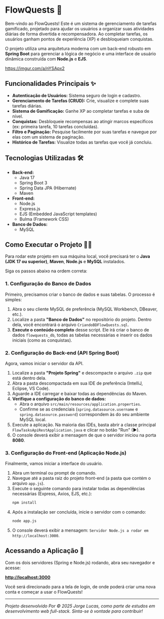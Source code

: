 # FlowQuests 🚀

Bem-vindo ao FlowQuests\! Este é um sistema de gerenciamento de tarefas gamificado, projetado para ajudar os usuários a organizar suas atividades diárias de forma divertida e recompensadora. Ao completar tarefas, os usuários ganham pontos de experiência (XP) e desbloqueiam conquistas.

O projeto utiliza uma arquitetura moderna com um back-end robusto em **Spring Boot** para gerenciar a lógica de negócio e uma interface de usuário dinâmica construída com **Node.js** e **EJS**.

https://imgur.com/a/nYSApx2

## Funcionalidades Principais ✨

  * **Autenticação de Usuários:** Sistema seguro de login e cadastro.
  * **Gerenciamento de Tarefas (CRUD):** Crie, visualize e complete suas tarefas diárias.
  * **Sistema de Gamificação:** Ganhe XP ao completar tarefas e suba de nível.
  * **Conquistas:** Desbloqueie recompensas ao atingir marcos específicos (ex: primeira tarefa, 10 tarefas concluídas).
  * **Filtro e Paginação:** Pesquise facilmente por suas tarefas e navegue por elas com um sistema de paginação.
  * **Histórico de Tarefas:** Visualize todas as tarefas que você já concluiu.

## Tecnologias Utilizadas 🛠️

  * **Back-end:**
      * Java 17
      * Spring Boot 3
      * Spring Data JPA (Hibernate)
      * Maven
  * **Front-end:**
      * Node.js
      * Express.js
      * EJS (Embedded JavaScript templates)
      * Bulma (Framework CSS)
  * **Banco de Dados:**
      * MySQL

## Como Executar o Projeto 🏃‍♂️

Para rodar este projeto em sua máquina local, você precisará ter o **Java (JDK 17 ou superior)**, **Maven**, **Node.js** e **MySQL** instalados.

Siga os passos abaixo na ordem correta:

### 1\. Configuração do Banco de Dados

Primeiro, precisamos criar o banco de dados e suas tabelas. O processo é simples:

1.  Abra o seu cliente MySQL de preferência (MySQL Workbench, DBeaver, etc.).
2.  Localize a pasta **"Banco de Dados"** no repositório do projeto. Dentro dela, você encontrará o arquivo `CriandoBDFlowQuests.sql`.
3.  **Execute o conteúdo completo** desse script. Ele irá criar o banco de dados `flowquests_db`, todas as tabelas necessárias e inserir os dados iniciais (como as conquistas).

### 2\. Configuração do Back-end (API Spring Boot)

Agora, vamos iniciar o servidor da API.

1.  Localize a pasta **"Projeto Spring"** e descompacte o arquivo `.zip` que está dentro dela.
2.  Abra a pasta descompactada em sua IDE de preferência (IntelliJ, Eclipse, VS Code).
3.  Aguarde a IDE carregar e baixar todas as dependências do Maven.
4.  **Verifique a configuração do banco de dados:**
      * Abra o arquivo `src/main/resources/application.properties`.
      * Confirme se as credenciais (`spring.datasource.username` e `spring.datasource.password`) correspondem às do seu ambiente MySQL local.
5.  Execute a aplicação. Na maioria das IDEs, basta abrir a classe principal `FlowTasksApiRestApplication.java` e clicar no botão "Run" (▶).
6.  O console deverá exibir a mensagem de que o servidor iniciou na porta **8080**.

### 3\. Configuração do Front-end (Aplicação Node.js)

Finalmente, vamos iniciar a interface do usuário.

1.  Abra um terminal ou prompt de comando.
2.  Navegue até a pasta raiz do projeto front-end (a pasta que contém o arquivo `app.js`).
3.  Execute o seguinte comando para instalar todas as dependências necessárias (Express, Axios, EJS, etc.):
    ```bash
    npm install
    ```
4.  Após a instalação ser concluída, inicie o servidor com o comando:
    ```bash
    node app.js
    ```
5.  O console deverá exibir a mensagem: `Servidor Node.js a rodar em http://localhost:3000`.

## Acessando a Aplicação 🎉

Com os dois servidores (Spring e Node.js) rodando, abra seu navegador e acesse:

**[http://localhost:3000](https://www.google.com/search?q=http://localhost:3000)**

Você será direcionado para a tela de login, de onde poderá criar uma nova conta e começar a usar o FlowQuests\!

-----

*Projeto desenvolvido Por © 2025 Jorge Lucas, como parte de estudos em desenvolvimento web full-stack. Sinta-se à vontade para contribuir\!*